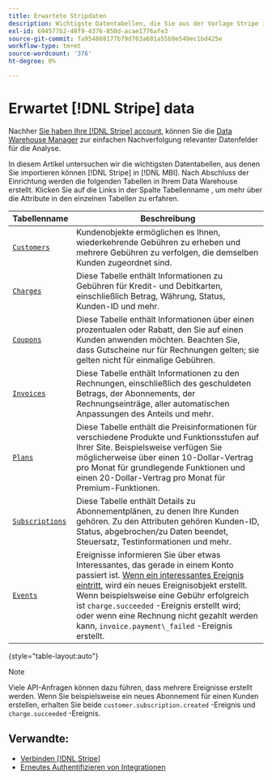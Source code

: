 ```yaml
---
title: Erwartete Stripdaten
description: Wichtigste Datentabellen, die Sie aus der Vorlage Stripe in importieren können [!DNL MBI].
exl-id: 694577b2-48f9-4376-850d-acae1776afe3
source-git-commit: fa954868177b79d703a601a55b9e549ec1bd425e
workflow-type: tm+mt
source-wordcount: '376'
ht-degree: 0%

---
```


# Erwartet [!DNL Stripe] data

Nachher [Sie haben Ihre [!DNL Stripe] account](../integrations/stripe.md), können Sie die [Data Warehouse Manager](../../../data-analyst/data-warehouse-mgr/tour-dwm.md) zur einfachen Nachverfolgung relevanter Datenfelder für die Analyse.

In diesem Artikel untersuchen wir die wichtigsten Datentabellen, aus denen Sie importieren können [!DNL Stripe] in [!DNL MBI]. Nach Abschluss der Einrichtung werden die folgenden Tabellen in Ihrem Data Warehouse erstellt. Klicken Sie auf die Links in der Spalte Tabellenname , um mehr über die Attribute in den einzelnen Tabellen zu erfahren.

| **Tabellenname** | **Beschreibung** |
|-----|-----|
| [`Customers`](https://stripe.com/docs/sources/customers) | Kundenobjekte ermöglichen es Ihnen, wiederkehrende Gebühren zu erheben und mehrere Gebühren zu verfolgen, die demselben Kunden zugeordnet sind. |
| [`Charges`](https://stripe.com/docs/payments/payment-intents/migration/charges) | Diese Tabelle enthält Informationen zu Gebühren für Kredit- und Debitkarten, einschließlich Betrag, Währung, Status, Kunden-ID und mehr. |
| [`Coupons`](https://stripe.com/docs/api/coupons/object) | Diese Tabelle enthält Informationen über einen prozentualen oder Rabatt, den Sie auf einen Kunden anwenden möchten. Beachten Sie, dass Gutscheine nur für Rechnungen gelten; sie gelten nicht für einmalige Gebühren. |
| [`Invoices`](https://stripe.com/docs/billing/migration/invoice-states) | Diese Tabelle enthält Informationen zu den Rechnungen, einschließlich des geschuldeten Betrags, der Abonnements, der Rechnungseinträge, aller automatischen Anpassungen des Anteils und mehr. |
| [`Plans`](https://stripe.com/docs/api/plans/object) | Diese Tabelle enthält die Preisinformationen für verschiedene Produkte und Funktionsstufen auf Ihrer Site. Beispielsweise verfügen Sie möglicherweise über einen 10-Dollar-Vertrag pro Monat für grundlegende Funktionen und einen 20-Dollar-Vertrag pro Monat für Premium-Funktionen. |
| [`Subscriptions`](https://stripe.com/docs/api/subscriptions/object) | Diese Tabelle enthält Details zu Abonnementplänen, zu denen Ihre Kunden gehören. Zu den Attributen gehören Kunden-ID, Status, abgebrochen/zu Daten beendet, Steuersatz, Testinformationen und mehr. |
| [`Events`](https://stripe.com/docs/development/dashboard/events) | Ereignisse informieren Sie über etwas Interessantes, das gerade in einem Konto passiert ist. [Wenn ein interessantes Ereignis eintritt](https://stripe.com/docs/api/events/types), wird ein neues Ereignisobjekt erstellt. Wenn beispielsweise eine Gebühr erfolgreich ist `charge.succeeded` -Ereignis erstellt wird; oder wenn eine Rechnung nicht gezahlt werden kann, `invoice.payment\_failed` -Ereignis erstellt. |

{style=&quot;table-layout:auto&quot;}

>[!NOTE]
>
>Viele API-Anfragen können dazu führen, dass mehrere Ereignisse erstellt werden. Wenn Sie beispielsweise ein neues Abonnement für einen Kunden erstellen, erhalten Sie beide `customer.subscription.created` -Ereignis und  `charge.succeeded` -Ereignis.

## Verwandte:

* [Verbinden [!DNL Stripe]](../integrations/stripe.md)
* [Erneutes Authentifizieren von Integrationen](https://experienceleague.adobe.com/docs/commerce-knowledge-base/kb/how-to/mbi-reauthenticating-integrations.html?lang=en)

